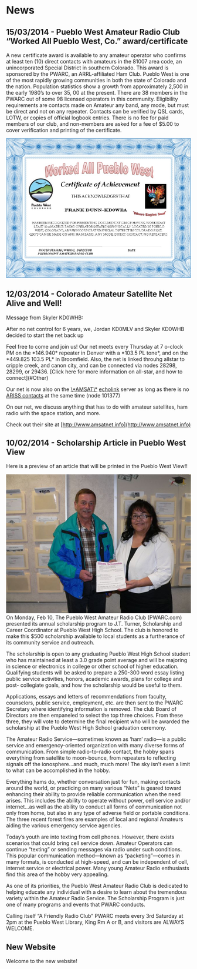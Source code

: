 News
====

## 15/03/2014 - Pueblo West Amateur Radio Club “Worked All Pueblo West, Co.” award/certificate

A new certificate award is available to any amateur operator who confirms at least ten (10) direct
contacts with amateurs in the 81007 area code, an unincorporated Special District in southern Colorado. 
This award is sponsored by the PWARC, an ARRL-affiliated Ham Club. Pueblo West is one of the most 
rapidly growing communities in both the state of Colorado and the nation. Population statistics show 
a growth from approximately 2,500 in the early 1980’s to over 35, 00 at the present. There are 38 
members in the PWARC out of some 98 licensed operators in this community. Eligibility requirements 
are contacts made on Amateur any band, any mode, but must be direct and not on any repeater. 
Contacts can be verified by QSL cards, LOTW, or copies of official logbook entries. There is no fee for 
paid members of our club, and non-members are asked for a fee of $5.00 to cover verification and 
printing of the certificate.

![Certificate](/images/WAPWaward.jpg "Worked All Pueblo West, Co.")

## 12/03/2014 - Colorado Amateur Satellite Net Alive and Well! ##

Message from Skyler <span class="callsign">KD0WHB</span>:
<div class="bs-callotu bs-callout-info">
<p>
After no net control for 6 years, we, Jordan <span class="callsign">KD0MLV</span> and Skyler <span class="callsign">KD0WHB</span> decided to start the net back up </p>

<p>Feel free to come and join us! Our net meets every Thursday at 7 o-clock PM on the *146.940* repeater in Denver with a *103.5 PL tone*, and on the *449.825 103.5 PL* in Broomfield. Also, the net is linked throuhg allstar to cripple creek, and canon city, and can be connected via nodes 28298, 28299, or 29436. [Click here for more information on all-star, and how to connect](#Other)</p>

<p> Our net is now also on the <a href="http://www.amsat.org/echolink/">\*AMSAT\*</a> <a href="http://www.echolink.org/">echolink</a> server as long as there is no <a href="http://www.ariss.org/">ARISS contacts</a> at the same time (node 101377)</p>
 
 <p>
 On our net, we discuss anything that has to do with amateur satellites, ham radio with the space station, and more.</p>
 </div>

 Check out their site at [http://www.amsatnet.info](http://www.amsatnet.info)

## 10/02/2014 - Scholarship Article in Pueblo West View ##

Here is a preview of an article that will be printed in the Pueblo West View!!

<img src="/images/gary_and_counselor.jpg"/>

<div class="bs-callotu bs-callout-info">
On Monday, Feb 10, The Pueblo West Amateur Radio Club (PWARC.com) presented its annual scholarship program to J.T. Turner, Scholarship and Career Coordinator at Pueblo West High School. The club is honored to make this $500 scholarship available to local students as a furtherance of its community service and outreach.
</p><p>

The scholarship is open to any graduating Pueblo West High School student who has maintained at least a 3.0 grade point average and will be majoring in science or electronics in college or other school of higher education. Qualifying students will be asked to prepare a 250-300 word essay listing public service activities, honors, academic awards, plans for college and post- collegiate goals, and how the scholarship would be useful to them.
</p><p>

Applications, essays and letters of recommendations from faculty, counselors, public service, employment, etc. are then sent to the PWARC Secretary where identifying information is removed. The club Board of Directors are then empaneled to select the top three choices. From these three, they will vote to determine the final recipient who will be awarded the scholarship at the Pueblo West High School graduation ceremony.
</p><p>

The Amateur Radio Service—sometimes known as ‘ham’ radio—is a public service and emergency-oriented organization with many diverse forms of communication. From simple radio-to-radio contact, the hobby spans everything from satellite to moon-bounce, from repeaters to reflecting signals off the ionosphere...and much, much more! The sky isn’t even a limit to what can be accomplished in the hobby.  
</p><p>

Everything hams do, whether conversation just for fun, making contacts around the world, or practicing on many various “Nets” is geared toward enhancing their ability to provide reliable communication when the need arises. This includes the ability to operate without power, cell service and/or internet…as well as the ability to conduct all forms of communication not only from home, but also in any type of adverse field or portable conditions. The three recent forest fires are examples of local and regional Amateurs aiding the various emergency service agencies.

</p><p>
Today’s youth are into texting from cell phones. However, there exists scenarios that could bring cell service down. Amateur Operators can continue “texting” or sending messages via radio under such conditions. This popular communication method—known as “packeting”—comes in many formats, is conducted at high-speed, and can be independent of cell, internet service or electrical power. Many young Amateur Radio enthusiasts find this area of the hobby very appealing.

</p><p>
As one of its priorities, the Pueblo West Amateur Radio Club is dedicated to helping educate any individual with a desire to learn about the tremendous variety within the Amateur Radio Service.  The Scholarship Program is just one of many programs and events that PWARC conducts.
</p><p>
Calling itself “A Friendly Radio Club” PWARC meets every 3rd Saturday at 2pm at the Pueblo West Library, King Rm A or B, and visitors are ALWAYS WELCOME.
</p>
</div>

## New Website ##
Welcome to the new website!

